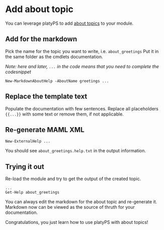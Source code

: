 # Add about topic

You can leverage platyPS to add [about topics](https://technet.microsoft.com/en-us/library/hh847856.aspx) to your module.

## Add for the markdown

Pick the name for the topic you want to write, i.e. `about_greetings`
Put it in the same folder as the cmdlets documentation.

*Note: here and later, `...` in the code means that you need to complete the codesnippet*

```
New-MarkdownAboutHelp -AboutName greetings ...
```

## Replace the template text

Populate the documentation with few sentences.
Replace all placeholders `{{...}}` with some text or remove them, if not applicable.

## Re-generate MAML XML

```
New-ExternalHelp ...
```

You should see `about_greetings.help.txt` in the output information.

## Trying it out

Re-load the module and try to get the output of the created topic.

```
...
Get-Help about_greetings
```

You can always edit the markdown for the about topic and re-generate it.
Markdown now can be viewed as the source of thruth for your documentation.

Congratulations, you just learn how to use platyPS with about topics!
